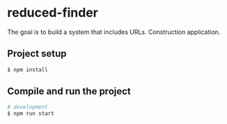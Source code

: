 # reduced-finder
The goal is to build a system that includes URLs.
Construction application.

## Project setup

```bash
$ npm install
```

## Compile and run the project

```bash
# development
$ npm run start

```
